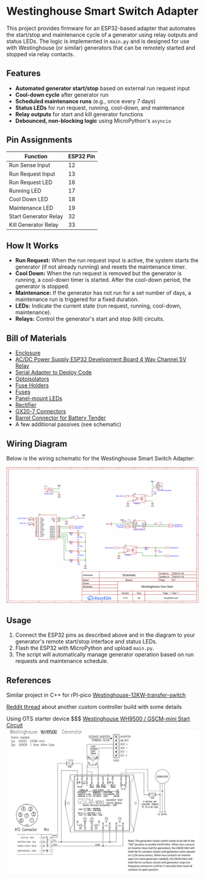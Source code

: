 # Westinghouse Smart Switch Adapter

This project provides firmware for an ESP32-based adapter that automates the start/stop and maintenance cycle of a generator using relay outputs and status LEDs. The logic is implemented in `main.py` and is designed for use with Westinghouse (or similar) generators that can be remotely started and stopped via relay contacts.

## Features
- **Automated generator start/stop** based on external run request input
- **Cool-down cycle** after generator run
- **Scheduled maintenance runs** (e.g., once every 7 days)
- **Status LEDs** for run request, running, cool-down, and maintenance
- **Relay outputs** for start and kill generator functions
- **Debounced, non-blocking logic** using MicroPython's `asyncio`

## Pin Assignments
| Function                | ESP32 Pin |
|-------------------------|-----------|
| Run Sense Input         | 12        |
| Run Request Input       | 13        |
| Run Request LED         | 16        |
| Running LED             | 17        |
| Cool Down LED           | 18        |
| Maintenance LED         | 19        |
| Start Generator Relay   | 32        |
| Kill Generator Relay    | 33        |

## How It Works
- **Run Request:** When the run request input is active, the system starts the generator (if not already running) and resets the maintenance timer.
- **Cool Down:** When the run request is removed but the generator is running, a cool-down timer is started. After the cool-down period, the generator is stopped.
- **Maintenance:** If the generator has not run for a set number of days, a maintenance run is triggered for a fixed duration.
- **LEDs:** Indicate the current state (run request, running, cool-down, maintenance).
- **Relays:** Control the generator's start and stop (kill) circuits.

## Bill of Materials

* [Enclosure](https://www.amazon.com/dp/B0BZ871TH3)
* [AC/DC Power Supply ESP32 Development Board 4 Way Channel 5V Relay](https://www.amazon.com/dp/B0DCZ549VQ)
* [Serial Adapter to Deploy Code](https://www.amazon.com/dp/B00LZVEQEY)
* [Optoisolators](https://www.amazon.com/dp/B09ZH6D7CQ)
* [Fuse Holders](https://www.amazon.com/dp/B0BF9LDW1P)
* [Fuses](https://www.amazon.com/dp/B07S96VTJR)
* [Panel-mount LEDs](https://www.amazon.com/dp/B0B2L9FP4R)
* [Rectifier](https://www.amazon.com/dp/B091MMPPZY)
* [GX20-7 Connectors](https://www.amazon.com/dp/B09BMYB9Y4)
* [Barrel Connector for Battery Tender](https://www.amazon.com/dp/B09Y1BBTZ2)
* A few additional passives (see schematic)

## Wiring Diagram

Below is the wiring schematic for the Westinghouse Smart Switch Adapter:

![Wiring Schematic](./schematic.png)

## Usage
1. Connect the ESP32 pins as described above and in the diagram to your generator's remote start/stop interface and status LEDs.
2. Flash the ESP32 with MicroPython and upload `main.py`.
3. The script will automatically manage generator operation based on run requests and maintenance schedule.

## References

Similar project in C++ for rPI-pico [Westinghouse-12KW-transfer-switch](https://github.com/csvanholm/Westinghouse-12KW-transfer-switch/tree/main)

[Reddit thread](https://www.reddit.com/r/OffGrid/comments/mxygik/westinghouse_generator_automatic_transfer_switch/?rdt=50485) about another custom controller build with some details

Using OTS starter device $$$ [Westinghouse WH9500 / GSCM-mini Start Circuit](https://imgur.com/a/westinghouse-wh9500-gscm-mini-start-circuit-HQHf2BI)
![Westinghouse WH9500 / GSCM-mini Start Circuit](./w78Ivfb.jpeg)
